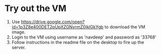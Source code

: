 # Try out the VM

1. Use https://drive.google.com/open?id=1p3Z8e400DET2pUpXZGNvrmZ0jklGkYgb to download the VM image.
2. Login to the VM using username as 'navdeep' and password as '33768'
3. Follow instructions in the readme file on the desktop to fire up the server.
